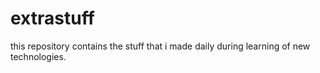 # extrastuff
this repository contains the stuff that i made daily during learning of new technologies.  
